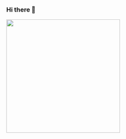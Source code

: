 ### Hi there 👋

<img jsname="uLHQEd" class="BiCYpc" width="300" height="300" src="https://lh3.googleusercontent.com/pw/AP1GczMwHKhmcWLvVT8WMLLD79AI9kvWORrQ7C1Rr31ImZli0xWYoNe4ou31DMOAeE3Q2JZG7N7T0hOFBMamzdJhNsvUAXqBfFw5Tu80p5BRNPmOQnpoi9THYyTrDeKuIjGILxBik7Kg9B_cyw_HZzMLsmAFdpBig6LC3CnLLHiXv0M7Q_qtxPKlvG45Pn3_ZHT8duryyCg4O8sUB7jemtg-VYiwb_Pxm9pmhhNUXQdcTJjVHll4932JSVqDs9EqOGQ_Ys_0QvNFW81ShP6N9eGMcwfNdq4mwNtHdcP5TRDd4J3saotsVKQJOHKhp01-QvzWDUMWyVDTS-pq-P_10FsWS98MXRUiYNpHIRFGhG5no1StfyUtsp44CLTLVmxsUVuTXUaAFJLV0T7rIyDEOq-vL7FbxRjnjawtyXmAOkx602_fDuivE7iLV_Byq4HkHTdIaiaNV_m_r5gwuL7rI9e9V65BQN_gWCShwXIOZXsgWtrti1wYYtsvhwS1pWr2SU8dCm1sDrHnvbE8eu43pn5GB4du1lmdfbk-OBwKaB4qXxODMRhgvTfFC4Z800x0YNsChg3Kk7Q8Rs9y06N8sKdm46chSmS-X49ywgDbfIFoCI0jiTDPH547YQZC6yiSRc7sjD-oy4UVCqNruoC_GWF4ZMdg4lRsMYudHNK6ghIhoiH_ntXlq-AbCoswj0o6lEzAFOFS0cBhhqml3MCL1BvEF8GV6CPmLpxwYFvDj_fJG-AWpLGZRJ0BBkNgQ8Y9Ibp18Kez8r8zQ5Drj1IqmUEjbquKcvBHWcB7vngUuq0lfQU1OqjKGXOau3PomnBhIJkb1wProOyMUO1JVTKb9GPAS351GUyP8RwOTkPiHOzHiTXMemP1lDnRD7A0zSYAgeFmUB9YN0EuG7W24VA1lhILKnk5iA0=w1500-h1500-s-no-gm?authuser=0" data-iml="554759.3999999762" style="transform: translate3d(0px, 0px, 0px) rotate(0deg);" >


<!--
**exst3zz/exst3zz** is a ✨ _special_ ✨ repository because its `README.md` (this file) appears on your GitHub profile.

Here are some ideas to get you started:

- 🔭 I’m currently working on ...
- 🌱 I’m currently learning ...
- 👯 I’m looking to collaborate on ...
- 🤔 I’m looking for help with ...
- 💬 Ask me about ...
- 📫 How to reach me: ...
- 😄 Pronouns: ...
- ⚡ Fun fact: ...
-->
